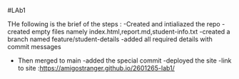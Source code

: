 #LAb1

THe following is the brief of the steps :
 -Created and intialiazed the repo
 -created empty files namely index.html,report.md,student-info.txt
 -created a branch named feature/student-details
 -added all required details with commit messages
 - Then merged to main 
 -added the special commit
  -deployed the site
  -link to site :https://amigostranger.github.io/2601265-lab1/